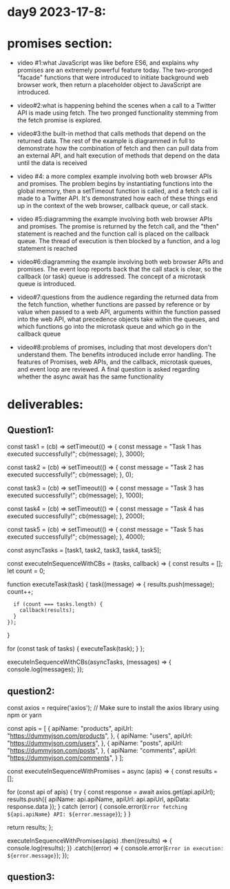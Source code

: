 # day9 2023-17-8:
# promises section:
- video #1:what JavaScript was like before ES6, and explains why promises are an extremely powerful feature today. The two-pronged "facade" functions that were introduced to initiate background web browser work, then return a placeholder object to JavaScript are introduced.

- video#2:what is happening behind the scenes when a call to a Twitter API is made using fetch. The two pronged functionality stemming from the fetch promise is explored.
- video#3:the built-in method that calls methods that depend on the returned data. The rest of the example is diagrammed in full to demonstrate how the combination of fetch and then can pull data from an external API, and halt execution of methods that depend on the data until the data is received
- video #4: a more complex example involving both web browser APIs and promises. The problem begins by instantiating functions into the global memory, then a setTimeout function is called, and a fetch call is made to a Twitter API. It's demonstrated how each of these things end up in the context of the web browser, callback queue, or call stack.
- video #5:diagramming the example involving both web browser APIs and promises. The promise is returned by the fetch call, and the "then" statement is reached and the function call is placed on the callback queue. The thread of execution is then blocked by a function, and a log statement is reached
- video#6:diagramming the example involving both web browser APIs and promises. The event loop reports back that the call stack is clear, so the callback (or task) queue is addressed. The concept of a microtask queue is introduced.

- video#7:questions from the audience regarding the returned data from the fetch function, whether functions are passed by reference or by value when passed to a web API, arguments within the function passed into the web API, what precedence objects take within the queues, and which functions go into the microtask queue and which go in the callback queue
-  video#8:problems of promises, including that most developers don't understand them. The benefits introduced include error handling. The features of Promises, web APIs, and the callback, microtask queues, and event loop are reviewed. A final question is asked regarding whether the async await has the same functionality
  # deliverables:
  ## Question1:
  const task1 = (cb) => setTimeout(() => {
  const message = "Task 1 has executed successfully!";
  cb(message);
}, 3000);

const task2 = (cb) => setTimeout(() => {
  const message = "Task 2 has executed successfully!";
  cb(message);
}, 0);

const task3 = (cb) => setTimeout(() => {
  const message = "Task 3 has executed successfully!";
  cb(message);
}, 1000);

const task4 = (cb) => setTimeout(() => {
  const message = "Task 4 has executed successfully!";
  cb(message);
}, 2000);

const task5 = (cb) => setTimeout(() => {
  const message = "Task 5 has executed successfully!";
  cb(message);
}, 4000);

const asyncTasks = [task1, task2, task3, task4, task5];

const executeInSequenceWithCBs = (tasks, callback) => {
  const results = [];
  let count = 0;

  function executeTask(task) {
    task((message) => {
      results.push(message);
      count++;

      if (count === tasks.length) {
        callback(results);
      }
    });
  }

  for (const task of tasks) {
    executeTask(task);
  }
};

executeInSequenceWithCBs(asyncTasks, (messages) => {
  console.log(messages);
});
## question2:
const axios = require('axios'); // Make sure to install the axios library using npm or yarn

const apis = [
  {
    apiName: "products", 
    apiUrl: "https://dummyjson.com/products",
  }, 
  {
    apiName: "users", 
    apiUrl: "https://dummyjson.com/users",
  }, 
  {
    apiName: "posts", 
    apiUrl: "https://dummyjson.com/posts",
  }, 
  {
    apiName: "comments", 
    apiUrl: "https://dummyjson.com/comments",
  }
];

const executeInSequenceWithPromises = async (apis) => {
  const results = [];

  for (const api of apis) {
    try {
      const response = await axios.get(api.apiUrl);
      results.push({
        apiName: api.apiName,
        apiUrl: api.apiUrl,
        apiData: response.data
      });
    } catch (error) {
      console.error(`Error fetching ${api.apiName} API: ${error.message}`);
    }
  }

  return results;
};

executeInSequenceWithPromises(apis)
  .then((results) => {
    console.log(results);
  })
  .catch((error) => {
    console.error(`Error in execution: ${error.message}`);
  });

## question3:
